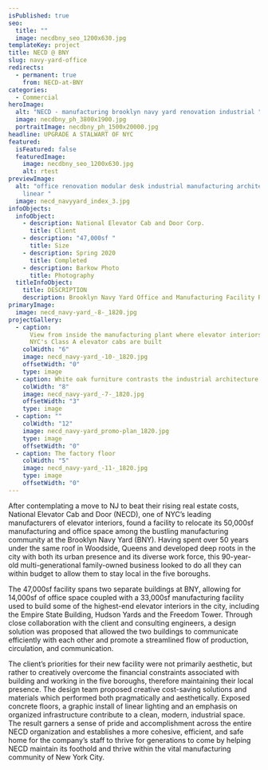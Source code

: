 ```yaml
---
isPublished: true
seo:
  title: ""
  image: necdbny_seo_1200x630.jpg
templateKey: project
title: NECD @ BNY
slug: navy-yard-office
redirects:
  - permanent: true
    from: NECD-at-BNY
categories:
  - Commercial
heroImage:
  alt: "NECD - manufacturing brooklyn navy yard renovation industrial "
  image: necdbny_ph_3800x1900.jpg
  portraitImage: necdbny_ph_1500x20000.jpg
headline: UPGRADE A STALWART OF NYC
featured:
  isFeatured: false
  featuredImage:
    image: necdbny_seo_1200x630.jpg
    alt: rtest
previewImage:
  alt: "office renovation modular desk industrial manufacturing architecture
    linear "
  image: necd_navyyard_index_3.jpg
infoObjects:
  infoObject:
    - description: National Elevator Cab and Door Corp.
      title: Client
    - description: "47,000sf "
      title: Size
    - description: Spring 2020
      title: Completed
    - description: Barkow Photo
      title: Photography
  titleInfoObject:
    title: DESCRIPTION
    description: Brooklyn Navy Yard Office and Manufacturing Facility Renovation
primaryImage:
  image: necd_navy-yard_-8-_1820.jpg
projectGallery:
  - caption:
      View from inside the manufacturing plant where elevator interiors for
      NYC's Class A elevator cabs are built
    colWidth: "6"
    image: necd_navy-yard_-10-_1820.jpg
    offsetWidth: "0"
    type: image
  - caption: White oak furniture contrasts the industrial architecture
    colWidth: "8"
    image: necd_navy-yard_-7-_1820.jpg
    offsetWidth: "3"
    type: image
  - caption: ""
    colWidth: "12"
    image: necd_navy-yard_promo-plan_1820.jpg
    type: image
    offsetWidth: "0"
  - caption: The factory floor
    colWidth: "5"
    image: necd_navy-yard_-11-_1820.jpg
    type: image
    offsetWidth: "0"
---
```


After contemplating a move to NJ to beat their rising real estate costs, National Elevator Cab and Door (NECD), one of NYC’s leading manufacturers of elevator interiors, found a facility to relocate its 50,000sf manufacturing and office space among the bustling manufacturing community at the Brooklyn Navy Yard (BNY). Having spent over 50 years under the same roof in Woodside, Queens and developed deep roots in the city with both its urban presence and its diverse work force, this 90-year-old multi-generational family-owned business looked to do all they can within budget to allow them to stay local in the five boroughs.

The 47,000sf facility spans two separate buildings at BNY, allowing for 14,000sf of office space coupled with a 33,000sf manufacturing facility used to build some of the highest-end elevator interiors in the city, including the Empire State Building, Hudson Yards and the Freedom Tower. Through close collaboration with the client and consulting engineers, a design solution was proposed that allowed the two buildings to communicate efficiently with each other and promote a streamlined flow of production, circulation, and communication.

The client’s priorities for their new facility were not primarily aesthetic, but rather to creatively overcome the financial constraints associated with building and working in the five boroughs, therefore maintaining their local presence. The design team proposed creative cost-saving solutions and materials which performed both pragmatically and aesthetically. Exposed concrete floors, a graphic install of linear lighting and an emphasis on organized infrastructure contribute to a clean, modern, industrial space. The result garners a sense of pride and accomplishment across the entire NECD organization and establishes a more cohesive, efficient, and safe home for the company’s staff to thrive for generations to come by helping NECD maintain its foothold and thrive within the vital manufacturing community of New York City.
